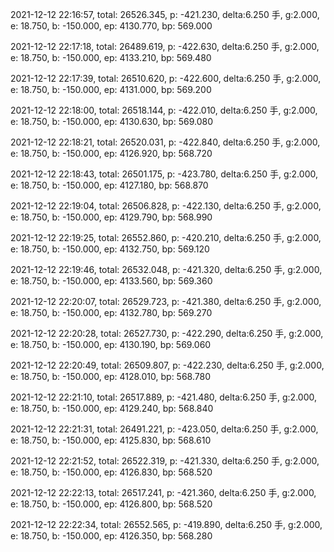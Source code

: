 2021-12-12 22:16:57, total: 26526.345, p: -421.230, delta:6.250 手, g:2.000, e: 18.750, b: -150.000, ep: 4130.770, bp: 569.000

2021-12-12 22:17:18, total: 26489.619, p: -422.630, delta:6.250 手, g:2.000, e: 18.750, b: -150.000, ep: 4133.210, bp: 569.480

2021-12-12 22:17:39, total: 26510.620, p: -422.600, delta:6.250 手, g:2.000, e: 18.750, b: -150.000, ep: 4131.000, bp: 569.200

2021-12-12 22:18:00, total: 26518.144, p: -422.010, delta:6.250 手, g:2.000, e: 18.750, b: -150.000, ep: 4130.630, bp: 569.080

2021-12-12 22:18:21, total: 26520.031, p: -422.840, delta:6.250 手, g:2.000, e: 18.750, b: -150.000, ep: 4126.920, bp: 568.720

2021-12-12 22:18:43, total: 26501.175, p: -423.780, delta:6.250 手, g:2.000, e: 18.750, b: -150.000, ep: 4127.180, bp: 568.870

2021-12-12 22:19:04, total: 26506.828, p: -422.130, delta:6.250 手, g:2.000, e: 18.750, b: -150.000, ep: 4129.790, bp: 568.990

2021-12-12 22:19:25, total: 26552.860, p: -420.210, delta:6.250 手, g:2.000, e: 18.750, b: -150.000, ep: 4132.750, bp: 569.120

2021-12-12 22:19:46, total: 26532.048, p: -421.320, delta:6.250 手, g:2.000, e: 18.750, b: -150.000, ep: 4133.560, bp: 569.360

2021-12-12 22:20:07, total: 26529.723, p: -421.380, delta:6.250 手, g:2.000, e: 18.750, b: -150.000, ep: 4132.780, bp: 569.270

2021-12-12 22:20:28, total: 26527.730, p: -422.290, delta:6.250 手, g:2.000, e: 18.750, b: -150.000, ep: 4130.190, bp: 569.060

2021-12-12 22:20:49, total: 26509.807, p: -422.230, delta:6.250 手, g:2.000, e: 18.750, b: -150.000, ep: 4128.010, bp: 568.780

2021-12-12 22:21:10, total: 26517.889, p: -421.480, delta:6.250 手, g:2.000, e: 18.750, b: -150.000, ep: 4129.240, bp: 568.840

2021-12-12 22:21:31, total: 26491.221, p: -423.050, delta:6.250 手, g:2.000, e: 18.750, b: -150.000, ep: 4125.830, bp: 568.610

2021-12-12 22:21:52, total: 26522.319, p: -421.330, delta:6.250 手, g:2.000, e: 18.750, b: -150.000, ep: 4126.830, bp: 568.520

2021-12-12 22:22:13, total: 26517.241, p: -421.360, delta:6.250 手, g:2.000, e: 18.750, b: -150.000, ep: 4126.800, bp: 568.520

2021-12-12 22:22:34, total: 26552.565, p: -419.890, delta:6.250 手, g:2.000, e: 18.750, b: -150.000, ep: 4126.350, bp: 568.280